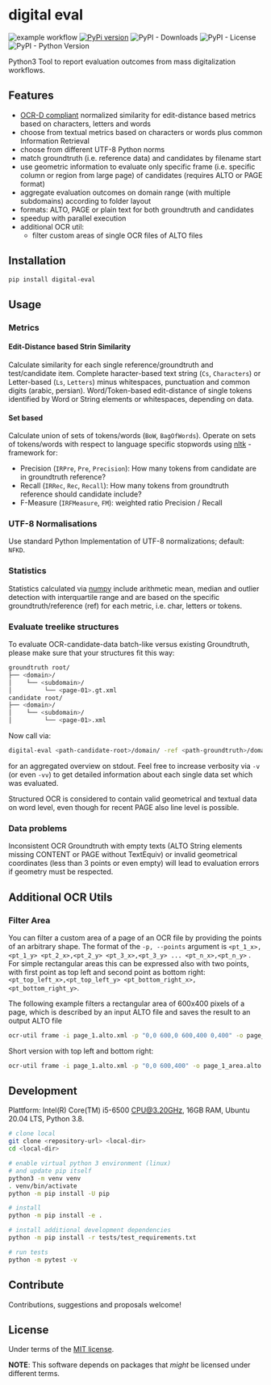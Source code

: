 # digital eval

![example workflow](https://github.com/ulb-sachsen-anhalt/digital-eval/actions/workflows/python-app.yml/badge.svg)
[![PyPi version](https://badgen.net/pypi/v/digital-eval/)](https://pypi.org/project/digital-eval) ![PyPI - Downloads](https://img.shields.io/pypi/dm/digital-eval) ![PyPI - License](https://img.shields.io/pypi/l/digital-eval) ![PyPI - Python Version](https://img.shields.io/pypi/pyversions/digital-eval)

Python3 Tool to report evaluation outcomes from mass digitalization workflows.

## Features

* [OCR-D compliant](https://ocr-d.de/en/spec/ocrd_eval#character-error-rate-cer) normalized similarity for edit-distance based metrics based on characters, letters and words
* choose from textual metrics based on characters or words plus common Information Retrieval
* choose from different UTF-8 Python norms
* match groundtruth (i.e. reference data) and candidates by filename start
* use geometric information to evaluate only specific frame (i.e. specific column or region from large page) of
  candidates (requires ALTO or PAGE format)
* aggregate evaluation outcomes on domain range (with multiple subdomains) according to folder layout
* formats: ALTO, PAGE or plain text for both groundtruth and candidates
* speedup with parallel execution
* additional OCR util:
  * filter custom areas of single OCR files of ALTO files

## Installation

```bash
pip install digital-eval
```

## Usage

### Metrics

#### Edit-Distance based Strin Similarity

Calculate similarity for each single reference/groundtruth and test/candidate item.
Complete haracter-based text string (`Cs`, `Characters`) or Letter-based (`Ls`, `Letters`) minus whitespaces,
punctuation and common digits (arabic, persian). 
Word/Token-based edit-distance of single tokens identified by Word or String elements or whitespaces, depending on data.

#### Set based

Calculate union of sets of tokens/words (`BoW`, `BagOfWords`).
Operate on sets of tokens/words with respect to language specific stopwords using [nltk](https://www.nltk.org/)
-framework for:

* Precision (`IRPre`, `Pre`, `Precision`): How many tokens from candidate are in groundtruth reference?
* Recall (`IRRec`, `Rec`, `Recall`): How many tokens from groundtruth reference should candidate include?
* F-Measure (`IRFMeasure`, `FM`): weighted ratio Precision / Recall

### UTF-8 Normalisations

Use standard Python Implementation of UTF-8 normalizations; default: `NFKD`.

### Statistics

Statistics calculated via [numpy](https://numpy.org/) include arithmetic mean, median and outlier detection with
interquartile range and are based on the specific groundtruth/reference (ref) for each metric, i.e. char, letters or
tokens.

### Evaluate treelike structures

To evaluate OCR-candidate-data batch-like versus existing Groundtruth, please make sure that your structures fit this
way:

```bash
groundtruth root/
├── <domain>/ 
│    └── <subdomain>/
│         └── <page-01>.gt.xml
candidate root/
├── <domain>/ 
│    └── <subdomain>/
│         └── <page-01>.xml
```

Now call via:

```bash
digital-eval <path-candidate-root>/domain/ -ref <path-groundtruth>/domain/
```

for an aggregated overview on stdout. Feel free to increase verbosity via `-v` (or even `-vv`) to get detailed
information about each single data set which was evaluated.

Structured OCR is considered to contain valid geometrical and textual data on word level, even though for recent PAGE
also line level is possible.

### Data problems

Inconsistent OCR Groundtruth with empty texts (ALTO String elements missing CONTENT or PAGE without TextEquiv) or
invalid geometrical coordinates (less than 3 points or even empty) will lead to evaluation errors if geometry must be
respected.

## Additional OCR Utils

### Filter Area

You can filter a custom area of a page of an OCR file by providing the points of an arbitrary shape.
The format of the `-p, --points` argument is `<pt_1_x>,<pt_1_y> <pt_2_x>,<pt_2_y> <pt_3_x>,<pt_3_y> ... <pt_n_x>,<pt_n_y>` . For simple rectangular areas this can be expressed also with two points, with first point as top left and second point as bottom right: `<pt_top_left_x>,<pt_top_left_y> <pt_bottom_right_x>,<pt_bottom_right_y>`.

The following example filters a rectangular area of 600x400 pixels of a page, which is described by an input ALTO file and saves the result to an output ALTO file

```bash
ocr-util frame -i page_1.alto.xml -p "0,0 600,0 600,400 0,400" -o page_1_area.alto.xml
```

Short version with top left and bottom right:

```bash
ocr-util frame -i page_1.alto.xml -p "0,0 600,400" -o page_1_area.alto.xml
```

## Development

Plattform: Intel(R) Core(TM) i5-6500 CPU@3.20GHz, 16GB RAM, Ubuntu 20.04 LTS, Python 3.8.

```bash
# clone local
git clone <repository-url> <local-dir>
cd <local-dir>

# enable virtual python 3 environment (linux)
# and update pip itself
python3 -m venv venv
. venv/bin/activate
python -m pip install -U pip

# install
python -m pip install -e .

# install additional development dependencies
python -m pip install -r tests/test_requirements.txt

# run tests
python -m pytest -v
```

## Contribute

Contributions, suggestions and proposals welcome!

## License

Under terms of the [MIT license](https://opensource.org/licenses/MIT).

**NOTE**: This software depends on packages that _might_ be licensed under different terms.
